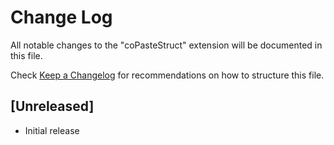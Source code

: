 # Change Log

All notable changes to the "coPasteStruct" extension will be documented in this file.

Check [Keep a Changelog](http://keepachangelog.com/) for recommendations on how to structure this file.

## [Unreleased]

- Initial release